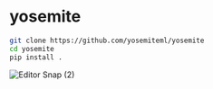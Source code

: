 # yosemite

```bash
git clone https://github.com/yosemiteml/yosemite
cd yosemite
pip install .
```

![Editor Snap (2)](https://github.com/yosemiteml/yosemite/assets/158207885/15afa658-31ee-49f9-be06-2aeee8ccf07e)
